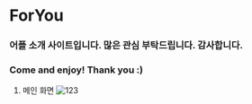 # ForYou
### 어플 소개 사이트입니다. 많은 관심 부탁드립니다. 감사합니다.
### Come and enjoy! Thank you :)

1. 메인 화면
![123](https://user-images.githubusercontent.com/56299910/100546858-e69de700-32a6-11eb-88d7-4359b90922bf.JPG)

